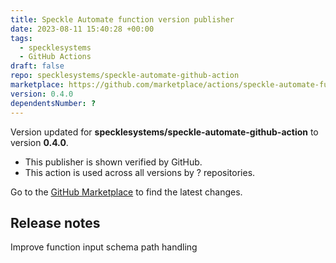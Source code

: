 ```yaml
---
title: Speckle Automate function version publisher
date: 2023-08-11 15:40:28 +00:00
tags:
  - specklesystems
  - GitHub Actions
draft: false
repo: specklesystems/speckle-automate-github-action
marketplace: https://github.com/marketplace/actions/speckle-automate-function-version-publisher
version: 0.4.0
dependentsNumber: ?
---
```



Version updated for **specklesystems/speckle-automate-github-action** to version **0.4.0**.
- This publisher is shown verified by GitHub.
- This action is used across all versions by ? repositories.

Go to the [GitHub Marketplace](https://github.com/marketplace/actions/speckle-automate-function-version-publisher) to find the latest changes.

## Release notes

Improve function input schema path handling
